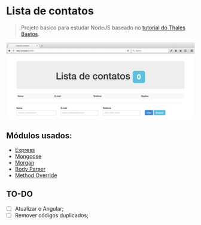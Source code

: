 # Lista de contatos

> Projeto básico para estudar NodeJS baseado no [tutorial do Thales Bastos](http://thbastos.com/blog/criando-uma-aplicacao-em-nodejs-1-inicio).

![Screenshot](screenshot.png)

## Módulos usados:

- [Express](https://www.npmjs.com/package/express)
- [Mongoose](https://www.npmjs.com/package/mongoose)
- [Morgan](https://www.npmjs.com/package/morgan)
- [Body Parser](https://www.npmjs.com/package/body-parser)
- [Method Override](https://www.npmjs.com/package/method-override)

## TO-DO

- [ ] Atualizar o Angular;
- [ ] Remover códigos duplicados;
